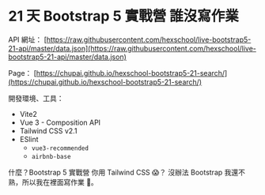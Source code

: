 ﻿# 21 天 Bootstrap 5 實戰營 誰沒寫作業

API 網址：
[https://raw.githubusercontent.com/hexschool/live-bootstrap5-21-api/master/data.json](https://raw.githubusercontent.com/hexschool/live-bootstrap5-21-api/master/data.json)

Page：
[https://chupai.github.io/hexschool-bootstrap5-21-search/](https://chupai.github.io/hexschool-bootstrap5-21-search/)

開發環境、工具：
- Vite2
- Vue 3 - Composition API
- Tailwind CSS v2.1
- ESlint
  - `vue3-recommended`
  - `airbnb-base`

什麼？Bootstrap 5 實戰營 你用 Tailwind CSS 😱？ 沒辦法 Bootstrap 我還不熟，所以我在裡面寫作業 🤣。
